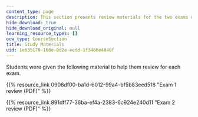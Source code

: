 ```yaml
---
content_type: page
description: This section presents review materials for the two exams of the course.
hide_download: true
hide_download_original: null
learning_resource_types: []
ocw_type: CourseSection
title: Study Materials
uid: 1e635179-166e-8d2e-eedd-1f3466e4848f
---
```


Students were given the following material to help them review for each exam.

{{% resource_link 0908df00-ba1d-6012-99a4-bf5b83eed518 "Exam 1 review (PDF)" %}}

{{% resource_link 891dff77-36ba-ef4a-2383-6c924e240d11 "Exam 2 review (PDF)" %}}